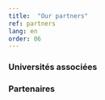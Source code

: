 ```yaml
---
title:  "Our partners"
ref: partners
lang: en
order: 06
---
```

### Universités associées


### Partenaires
